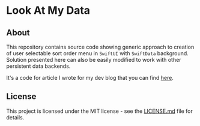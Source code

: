# Look At My Data

## About

This repository contains source code showing generic approach to creation of user selectable sort order menu in `SwiftUI` with `SwiftData` background.
Solution presented here can also be easily modified to work with other persistent data backends.

It's a code for article I wrote for my dev blog that you can find [here](https://ostojan.hashnode.dev/sort-it-out).

## License

This project is licensed under the MIT license - see the [LICENSE.md](LICENSE.md) file for details.
